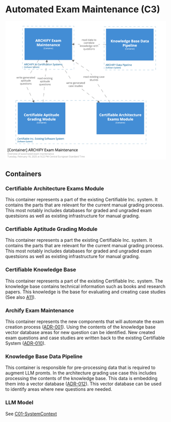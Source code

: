 # Automated Exam Maintenance (C3)

![Container diagram](./Container-Exam-Maintenance.png)

## Containers

### Certifiable Architecture Exams Module

This container represents a part of the existing Certifiable Inc. system. 
It contains the parts that are relevant for the current manual grading process. 
This most notably includes databases for graded and ungraded exam questsions 
as well as existing infrastructure for manual grading. 

### Certifiable Aptitude Grading Module

This container represents a part the existing Certifiable Inc. system. 
It contains the parts that are relevant for the current manual grading process. 
This most notably includes databases for graded and ungraded exam questsions 
as well as existing infrastructure for manual grading. 

### Certifiable Knowledge Base

This container represents a part of the existing Certifiable Inc. system. 
The knowledge base contains technical information such as books and research papers. 
This knowledge is the base for evaluating and creating case studies  
(See also [A11](/assets/requirements-and-assumptions.md)).

### Archify Exam Maintenance

This container represents the new components that will automate the exam creation process ([ADR-001](/assets/adr/ADR-001-ai-use-cases.md)). 
Using the contents of the knowledge base vector database areas for new question can be identified.
New created exam questions and case studies are written back to the existing Certifiable System ([ADR-010](/assets/adr/ADR-010-system-integration.md)).  

### Knowledge Base Data Pipeline

This container is responsible for pre-processing data that is required to augment LLM promts. 
In the architecture grading use case this includes processing the contents of the knowledge base. 
This data is embedding them into a vector database ([ADR-012](/assets/adr/ADR-012-knowhow-base.md)).
This vector database can be used to identify areas where new questions are needed. 

### LLM Model

See [C01-SystemContext](./C01-SystemContext.md)

